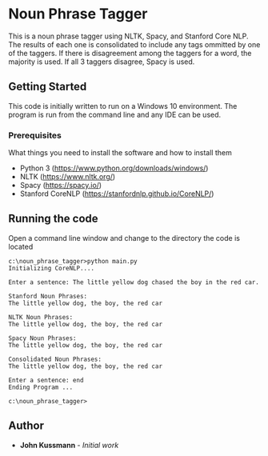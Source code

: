 # Noun Phrase Tagger
This is a noun phrase tagger using NLTK, Spacy, and Stanford Core NLP. The results of each one is consolidated to include any tags ommitted by one of the taggers. If there is disagreement among the taggers for a word, the majority is used. If all 3 taggers disagree, Spacy is used.

## Getting Started

This code is initially written to run on a Windows 10 environment. The program is run from the command line and any IDE can be used.

### Prerequisites

What things you need to install the software and how to install them
* Python 3 (https://www.python.org/downloads/windows/)
* NLTK (https://www.nltk.org/)
* Spacy (https://spacy.io/)
* Stanford CoreNLP (https://stanfordnlp.github.io/CoreNLP/)

## Running the code

Open a command line window and change to the directory the code is located

```
c:\noun_phrase_tagger>python main.py
Initializing CoreNLP....

Enter a sentence: The little yellow dog chased the boy in the red car.

Stanford Noun Phrases:
The little yellow dog, the boy, the red car

NLTK Noun Phrases:
The little yellow dog, the boy, the red car

Spacy Noun Phrases:
The little yellow dog, the boy, the red car

Consolidated Noun Phrases:
The little yellow dog, the boy, the red car

Enter a sentence: end
Ending Program ...

c:\noun_phrase_tagger>
```

## Author

* **John Kussmann** - *Initial work*
